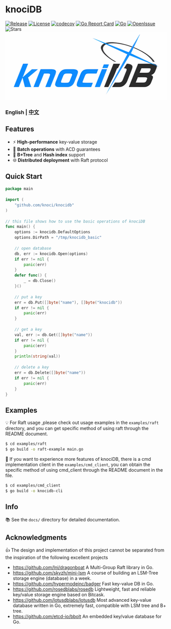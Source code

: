 # knociDB
[![Release](https://img.shields.io/github/v/release/knoci/knociDB)](https://github.com/knoci/knociDB/releases)
[![License](https://img.shields.io/github/license/knoci/knociDB)](https://github.com/knoci/knociDB/main/LICENSE)
[![codecov](https://codecov.io/gh/knoci/knociDB/graph/badge.svg?token=56I4EZVBTW)](https://codecov.io/gh/knoci/knociDB)
[![Go Report Card](https://goreportcard.com/badge/github.com/knoci/knociDB)](https://goreportcard.com/report/github.com/knoci/knociDB)
[![Go](https://github.com/knoci/knociDB/actions/workflows/go.yml/badge.svg)](https://github.com/knoci/knociDB/actions/workflows/go.yml)
[![OpenIssue](https://img.shields.io/github/issues/knoci/knociDB)](https://github.com/knoci/knociDB/issues)
![Stars](https://img.shields.io/github/stars/knoci/knociDB)
![KnociDB Logo](docs/logo.png)
### English | [中文](README_CN.md)

## Features
- ⚡ **High-performance** key-value storage
- 🔄 **Batch operations** with ACD guarantees
- 🌲 **B+Tree** and **Hash index** support
- 🌐 **Distributed deployment** with Raft protocol

## Quick Start
```go
package main

import (
	"github.com/knoci/knocidb"
)

// this file shows how to use the basic operations of knociDB
func main() {
	options := knocidb.DefaultOptions
	options.DirPath = "/tmp/knocidb_basic"

	// open database
	db, err := knocidb.Open(options)
	if err != nil {
		panic(err)
	}
	defer func() {
		_ = db.Close()
	}()

	// put a key
	err = db.Put([]byte("name"), []byte("knocidb"))
	if err != nil {
		panic(err)
	}

	// get a key
	val, err := db.Get([]byte("name"))
	if err != nil {
		panic(err)
	}
	println(string(val))

	// delete a key
	err = db.Delete([]byte("name"))
	if err != nil {
		panic(err)
	}
}
```

## Examples
💡 For Raft usage ,please check out usage examples in the `examples/raft` directory, and you can get specific method of using raft through the README document.
```bash
$ cd examples/raft
$ go build -o raft-example main.go
```
🔆 If you want to  experience more features of knociDB, there is a cmd implementation client in the  `examples/cmd_client`, you can obtain the specific method of using cmd_client through the README document in the file.
```bash
$ cd examples/cmd_client
$ go build -o knocidb-cli
```

## Info
📚 See the `docs/` directory for detailed documentation.

## Acknowledgments
👍️ The design and implementation of this project cannot be separated from the inspiration of the following excellent projects
- https://github.com/lni/dragonboat A Multi-Group Raft library in Go.
- https://github.com/skyzh/mini-lsm A course of building an LSM-Tree storage engine (database) in a week.
- https://github.com/hypermodeinc/badger Fast key-value DB in Go.
- https://github.com/rosedblabs/rosedb Lightweight, fast and reliable key/value storage engine based on Bitcask.
- https://github.com/lotusdblabs/lotusdb Most advanced key-value database written in Go, extremely fast, compatible with LSM tree and B+ tree.
- https://github.com/etcd-io/bbolt An embedded key/value database for Go.
